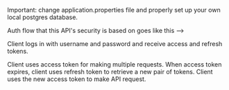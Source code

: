 Important: change application.properties file and properly set up your own local postgres database.

Auth flow that this API's security is based on goes like this -->

Client logs in with username and password and receive access and refresh tokens.

Client uses access token for making multiple requests.
When access token expires, client uses refresh token to retrieve a new pair of tokens.
Client uses the new access token to make API request.
